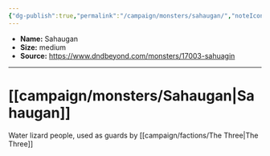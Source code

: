 ```yaml
---
{"dg-publish":true,"permalink":"/campaign/monsters/sahaugan/","noteIcon":"","created":"2025-10-26T09:15:00.170-07:00","updated":"2025-10-27T16:36:21.041-07:00"}
---
```



<p><span><ul>
<li dir="auto"><strong>Name:</strong> Sahaugan</li>
<li dir="auto"><strong>Size:</strong> medium</li>
<li dir="auto"><strong>Source:</strong> <a rel="noopener nofollow" class="external-link" href="https://www.dndbeyond.com/monsters/17003-sahuagin" target="_blank">https://www.dndbeyond.com/monsters/17003-sahuagin</a></li>
</ul></span></p>

---

# [[campaign/monsters/Sahaugan\|Sahaugan]]

Water lizard people, used as guards by [[campaign/factions/The Three\|The Three]]